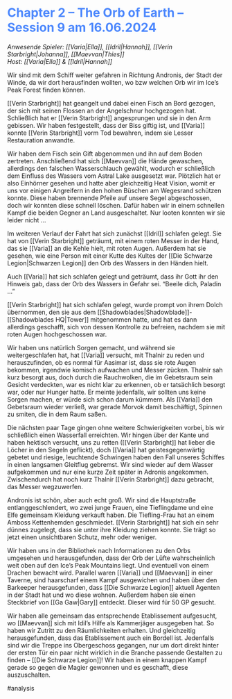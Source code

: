 # <font color = 4d88fd>Chapter 2 – The Orb of Earth – Session 9 am 16.06.2024</font>
_Anwesende Spieler: [[Varia|Ella]], [[Idril|Hannah]], [[Verin Starbright|Johanna]], [[Maevvan|Thies]]_  
_Host: [[Varia|Ella]] & [[Idril|Hannah]]_

Wir sind mit dem Schiff weiter gefahren in Richtung Andronis, der Stadt der Winde, da wir dort herausfinden wollten, wo bzw welchen Orb wir im Ice’s Peak Forest finden können.

[[Verin Starbright]] hat geangelt und dabei einen Fisch an Bord gezogen, der sich mit seinen Flossen an der Angelschnur hochgezogen hat. Schließlich hat er [[Verin Starbright]] angesprungen und sie in den Arm gebissen. Wir haben festgestellt, dass der Biss giftig ist, und [[Varia]] konnte [[Verin Starbright]] vorm Tod bewahren, indem sie Lesser Restauration anwandte.

Wir haben dem Fisch sein Gift abgenommen und ihn auf dem Boden zertreten. Anschließend hat sich [[Maevvan]] die Hände gewaschen, allerdings den falschen Wasserschlauch gewählt, wodurch er schließlich dem Einfluss des Wassers vom Astral Lake ausgesetzt war. Plötzlich hat er also Einhörner gesehen und hatte aber gleichzeitig Heat Vision, womit er uns vor einigen Angreifern in den hohen Büschen am Wegesrand schützen konnte. Diese haben brennende Pfeile auf unsere Segel abgeschossen, doch wir konnten diese schnell löschen. Dafür haben wir in einem schnellen Kampf die beiden Gegner an Land ausgeschaltet. Nur looten konnten wir sie leider nicht ...

Im weiteren Verlauf der Fahrt hat sich zunächst [[Idril]] schlafen gelegt. Sie hat von [[Verin Starbright]] geträumt, mit einem roten Messer in der Hand, das sie [[Varia]] an die Kehle hielt, mit roten Augen. Außerdem hat sie gesehen, wie eine Person mit einer Kutte des Kultes der [[Die Schwarze Legion|Schwarzen Legion]] den Orb des Wassers in den Händen hielt.

Auch [[Varia]] hat sich schlafen gelegt und geträumt, dass ihr Gott ihr den Hinweis gab, dass der Orb des Wassers in Gefahr sei. “Beeile dich, Paladin ...”

[[Verin Starbright]] hat sich schlafen gelegt, wurde prompt von ihrem Dolch übernommen, den sie aus dem [[Shadowblades|Shadowblade]]-[[Shadowblades HQ|Tower]] mitgenommen hatte, und hat es dann allerdings geschafft, sich von dessen Kontrolle zu befreien, nachdem sie mit roten Augen hochgeschossen war.

Wir haben uns natürlich Sorgen gemacht, und während sie weitergeschlafen hat, hat [[Varia]] versucht, mit Thalnir zu reden und herauszufinden, ob es normal für Aasimar ist, dass sie rote Augen bekommen, irgendwie komisch aufwachen und Messer zücken. Thalnir sah kurz besorgt aus, doch durch die Rauchwolken, die im Gebetsraum sein Gesicht verdeckten, war es nicht klar zu erkennen, ob er tatsächlich besorgt war, oder nur Hunger hatte. Er meinte jedenfalls, wir sollten uns keine Sorgen machen, er würde sich schon darum kümmern. Als [[Varia]] den Gebetsraum wieder verließ, war gerade Morvok damit beschäftigt, Spinnen zu smiten, die in dem Raum saßen.

Die nächsten paar Tage gingen ohne weitere Schwierigkeiten vorbei, bis wir schließlich einen Wasserfall erreichten. Wir hingen über der Kante und haben hektisch versucht, uns zu retten ([[Verin Starbright]] hat lieber die Löcher in den Segeln geflickt), doch [[Varia]] hat geistesgegenwärtig gebetet und riesige, leuchtende Schwingen haben den Fall unseres Schiffes in einen langsamen Gleitflug gebremst. Wir sind wieder auf dem Wasser aufgekommen und nur eine kurze Zeit später in Adronis angekommen. Zwischendurch hat noch kurz Thalnir [[Verin Starbright]] dazu gebracht, das Messer wegzuwerfen.

Andronis ist schön, aber auch echt groß. Wir sind die Hauptstraße entlanggeschlendert, wo zwei junge Frauen, eine Tieflingdame und eine Elfe gemeinsam Kleidung verkauft haben. Die Tiefling-Frau hat an einem Amboss Kettenhemden geschmiedet. [[Verin Starbright]] hat sich ein sehr dünnes zugelegt, dass sie unter ihre Kleidung ziehen konnte. Sie trägt so jetzt einen unsichtbaren Schutz, mehr oder weniger.

Wir haben uns in der Bibliothek nach Informationen zu den Orbs umgesehen und herausgefunden, dass der Orb der Lüfte wahrscheinlich weit oben auf den Ice’s Peak Mountains liegt. Und eventuell von einem Drachen bewacht wird. Parallel waren [[Varia]] und [[Maevvan]] in einer Taverne, sind haarscharf einem Kampf ausgewichen und haben über den Barkeeper herausgefunden, dass [[Die Schwarze Legion]] aktuell Agenten in der Stadt hat und wo diese wohnen. Außerdem haben sie einen Steckbrief von [[Ga Gaw|Gary]] entdeckt. Dieser wird für 50 GP gesucht.

Wir haben alle gemeinsam das entsprechende Etablissement aufgesucht, wo [[Maevvan]] sich mit Idil’s Hilfe als Kammerjäger ausgegeben hat. So haben wir Zutritt zu den Räumlichkeiten erhalten. Und gleichzeitig herausgefunden, dass das Etablissement auch ein Bordell ist. Jedenfalls sind wir die Treppe ins Obergeschoss gegangen, nur um dort direkt hinter der ersten Tür ein paar nicht wirklich in die Branche passende Gestalten zu finden – [[Die Schwarze Legion]]! Wir haben in einem knappen Kampf gerade so gegen die Magier gewonnen und es geschafft, diese auszuschalten.

#analysis